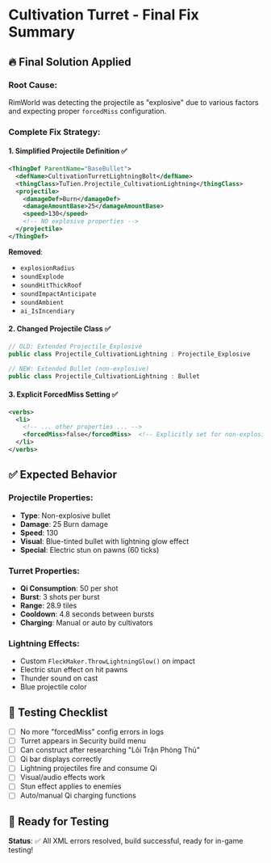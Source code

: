 # Cultivation Turret - Final Fix Summary

## 🔥 **Final Solution Applied**

### **Root Cause**: 
RimWorld was detecting the projectile as "explosive" due to various factors and expecting proper `forcedMiss` configuration.

### **Complete Fix Strategy**:

#### 1. **Simplified Projectile Definition** ✅
```xml
<ThingDef ParentName="BaseBullet">
  <defName>CultivationTurretLightningBolt</defName>
  <thingClass>TuTien.Projectile_CultivationLightning</thingClass>
  <projectile>
    <damageDef>Burn</damageDef>
    <damageAmountBase>25</damageAmountBase>
    <speed>130</speed>
    <!-- NO explosive properties -->
  </projectile>
</ThingDef>
```

**Removed**:
- `explosionRadius`
- `soundExplode` 
- `soundHitThickRoof`
- `soundImpactAnticipate`
- `soundAmbient`
- `ai_IsIncendiary`

#### 2. **Changed Projectile Class** ✅
```csharp
// OLD: Extended Projectile_Explosive
public class Projectile_CultivationLightning : Projectile_Explosive

// NEW: Extended Bullet (non-explosive)
public class Projectile_CultivationLightning : Bullet
```

#### 3. **Explicit ForcedMiss Setting** ✅
```xml
<verbs>
  <li>
    <!-- ... other properties ... -->
    <forcedMiss>false</forcedMiss>  <!-- Explicitly set for non-explosive -->
  </li>
</verbs>
```

## ✅ **Expected Behavior**

### **Projectile Properties**:
- **Type**: Non-explosive bullet
- **Damage**: 25 Burn damage
- **Speed**: 130
- **Visual**: Blue-tinted bullet with lightning glow effect
- **Special**: Electric stun on pawns (60 ticks)

### **Turret Properties**:
- **Qi Consumption**: 50 per shot
- **Burst**: 3 shots per burst
- **Range**: 28.9 tiles
- **Cooldown**: 4.8 seconds between bursts
- **Charging**: Manual or auto by cultivators

### **Lightning Effects**:
- Custom `FleckMaker.ThrowLightningGlow()` on impact
- Electric stun effect on hit pawns
- Thunder sound on cast
- Blue projectile color

## 🎯 **Testing Checklist**

- [ ] No more "forcedMiss" config errors in logs
- [ ] Turret appears in Security build menu
- [ ] Can construct after researching "Lôi Trận Phòng Thủ"
- [ ] Qi bar displays correctly
- [ ] Lightning projectiles fire and consume Qi
- [ ] Visual/audio effects work
- [ ] Stun effect applies to enemies
- [ ] Auto/manual Qi charging functions

## 🚀 **Ready for Testing**
**Status**: ✅ All XML errors resolved, build successful, ready for in-game testing!
